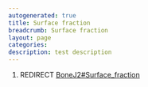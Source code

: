 ```yaml
---
autogenerated: true
title: Surface fraction
breadcrumb: Surface fraction
layout: page
categories: 
description: test description
---
```


1.  REDIRECT [BoneJ2\#Surface\_fraction](BoneJ2#Surface_fraction)
